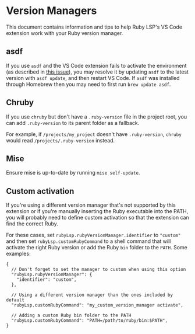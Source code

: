 # Version Managers

This document contains information and tips to help Ruby LSP's VS Code extension work with your Ruby version manager.

## asdf

If you use `asdf` and the VS Code extension fails to activate the environment (as described in [this issue](https://github.com/Shopify/ruby-lsp/issues/1985)), you may resolve it by updating `asdf` to the latest version with `asdf update`, and then restart VS Code.
If `asdf` was installed through Homebrew then you may need to first run `brew update asdf`.

## Chruby

If you use `chruby` but don't have a `.ruby-version` file in the project root, you can add `.ruby-version` to its parent folder as a fallback.

For example, if `/projects/my_project` doesn't have `.ruby-version`, `chruby` would read `/projects/.ruby-version` instead.

## Mise

Ensure mise is up-to-date by running `mise self-update`.

## Custom activation

If you're using a different version manager that's not supported by this extension or if you're manually inserting the Ruby
executable into the PATH, you will probably need to define custom activation so that the extension can find the correct
Ruby.

For these cases, set `rubyLsp.rubyVersionManager.identifier` to `"custom"` and then set `rubyLsp.customRubyCommand` to a
shell command that will activate the right Ruby version or add the Ruby `bin` folder to the `PATH`. Some examples:

```jsonc
{
  // Don't forget to set the manager to custom when using this option
  "rubyLsp.rubyVersionManager": {
    "identifier": "custom",
  },

  // Using a different version manager than the ones included by default
  "rubyLsp.customRubyCommand": "my_custom_version_manager activate",

  // Adding a custom Ruby bin folder to the PATH
  "rubyLsp.customRubyCommand": "PATH=/path/to/ruby/bin:$PATH",
}
```
